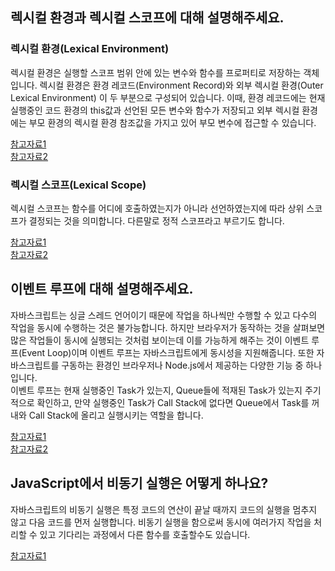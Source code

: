 ## 렉시컬 환경과 렉시컬 스코프에 대해 설명해주세요. ##
### 렉시컬 환경(Lexical Environment) ###
렉시컬 환경은 실행할 스코프 범위 안에 있는 변수와 함수를 프로퍼티로 저장하는 객체입니다.
렉시컬 환경은 환경 레코드(Environment Record)와 외부 렉시컬 환경(Outer Lexical Environment) 이 두 부분으로 구성되어 있습니다.
이때, 환경 레코드에는 현재 실행중인 코드 환경의 this값과 선언된 모든 변수와 함수가 저장되고 외부 렉시컬 환경에는 부모 환경의 렉시컬 환경 참조값을 가지고 있어 부모 변수에 접근할 수 있습니다.

[참고자료1](https://developer-alle.tistory.com/407)<br>
[참고자료2](https://kwangsunny.tistory.com/37)

### 렉시컬 스코프(Lexical Scope) ###
렉시컬 스코프는 함수를 어디에 호출하였는지가 아니라 선언하였는지에 따라 상위 스코프가 결정되는 것을 의미합니다.
다른말로 정적 스코프라고 부르기도 합니다.

[참고자료1](https://ziszini.tistory.com/64)<br>
[참고자료2](https://ljtaek2.tistory.com/145)

## 이벤트 루프에 대해 설명해주세요. ## 
자바스크립트는 싱글 스레드 언어이기 때문에 작업을 하나씩만 수행할 수 있고 다수의 작업을 동시에 수행하는 것은 불가능합니다.
하지만 브라우저가 동작하는 것을 살펴보면 많은 작업들이 동시에 실행되는 것처럼 보이는데 이를 가능하게 해주는 것이 이벤트 루프(Event Loop)이며 이벤트 루프는 자바스크립트에게 동시성을 지원해줍니다.
또한 자바스크립트를 구동하는 환경인 브라우저나 Node.js에서 제공하는 다양한 기능 중 하나입니다.<br>
이벤트 루프는 현재 실행중인 Task가 있는지, Queue들에 적재된 Task가 있는지 주기적으로 확인하고,
만약 실행중인 Task가 Call Stack에 없다면 Queue에서 Task를 꺼내와 Call Stack에 올리고 실행시키는 역할을 합니다.

[참고자료1](https://leo-xee.github.io/JavaScript/eventloop/)<br>
[참고자료2](https://gruuuuu.github.io/javascript/async-js/)

## JavaScript에서 비동기 실행은 어떻게 하나요? ##
자바스크립트의 비동기 실행은 특정 코드의 연산이 끝날 때까지 코드의 실행을 멈추지 않고 다음 코드를 먼저 실행합니다.
비동기 실행을 함으로써 동시에 여러가지 작업을 처리할 수 있고 기다리는 과정에서 다른 함수를 호출할수도 있습니다.

[참고자료1](https://kkhcode.tistory.com/6)
